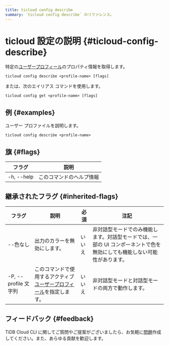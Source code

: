 ```yaml
---
title: ticloud config describe
summary: `ticloud config describe` のリファレンス。
---
```


# ticloud 設定の説明 {#ticloud-config-describe}

特定の[ユーザープロフィール](/tidb-cloud/cli-reference.md#user-profile)のプロパティ情報を取得します。

```shell
ticloud config describe <profile-name> [flags]
```

または、次のエイリアス コマンドを使用します。

```shell
ticloud config get <profile-name> [flags]
```

## 例 {#examples}

ユーザー プロファイルを説明します。

```shell
ticloud config describe <profile-name>
```

## 旗 {#flags}

| フラグ        | 説明           |
| ---------- | ------------ |
| -h, --help | このコマンドのヘルプ情報 |

## 継承されたフラグ {#inherited-flags}

| フラグ               | 説明                                                                             | 必須  | 注記                                                             |
| ----------------- | ------------------------------------------------------------------------------ | --- | -------------------------------------------------------------- |
| --色なし             | 出力のカラーを無効にします。                                                                 | いいえ | 非対話型モードでのみ機能します。対話型モードでは、一部の UI コンポーネントで色を無効にしても機能しない可能性があります。 |
| -P, --profile 文字列 | このコマンドで使用するアクティブ[ユーザープロフィール](/tidb-cloud/cli-reference.md#user-profile)を指定します。 | いいえ | 非対話型モードと対話型モードの両方で動作します。                                       |

## フィードバック {#feedback}

TiDB Cloud CLI に関してご質問やご提案がございましたら、お気軽に[問題](https://github.com/tidbcloud/tidbcloud-cli/issues/new/choose)作成してください。また、あらゆる貢献を歓迎します。
